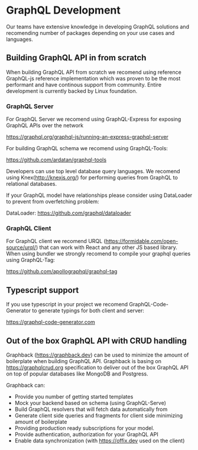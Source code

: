 # GraphQL Development

Our teams have extensive knowledge in developing GraphQL solutions and recomending number of packages depending on your
use cases and languages.

## Building GraphQL API in from scratch

When building GraphQL API from scratch we recomend using reference GraphQL-js reference implementation which was 
proven to be the most performant and have continous support from community. Entire development is currently backed by Linux foundation.

### GraphQL Server

For GraphQL Server we recomend using GraphQL-Express for exposing GraphQL APIs over the network 

https://graphql.org/graphql-js/running-an-express-graphql-server

For building GraphQL schema we recomend using GraphQL-Tools:

https://github.com/ardatan/graphql-tools

Developers can use top level database query languages. 
We recomend using Knex(http://knexjs.org/) for performing queries from GraphQL to relational databases.

If your GraphQL model have relationships please consider using DataLoader to prevent from overfetching problem:

DataLoader: https://github.com/graphql/dataloader

### GraphQL Client

For GraphQL client we recomend URQL (https://formidable.com/open-source/urql/) that can work with React and any other JS based library. 
When using bundler we strongly recomend to compile your graphql queries using GraphQL-Tag:

https://github.com/apollographql/graphql-tag

## Typescript support

If you use typescript in your project we recomend GraphQL-Code-Generator to generate typings for both client and server:

https://graphql-code-generator.com

## Out of the box GraphQL API with CRUD handling

Graphback (https://graphback.dev) can be used to minimize the amount of boilerplate when building GraphQL API.
Graphback is basing on https://graphqlcrud.org specification to deliver out of the box GraphQL API on top of 
popular databases like MongoDB and Postgress.

Graphback can:
- Provide you number of getting started templates
- Mock your backend based on schema (using GraphQL-Serve)
- Build GraphQL resolvers that will fetch data automatically from
- Generate client side queries and fragments for client side minimizing amount of boilerplate
- Providing production ready subscriptions for your model.
- Provide authentication, authorization for your GraphQL API
- Enable data synchronization (with https://offix.dev used on the client)